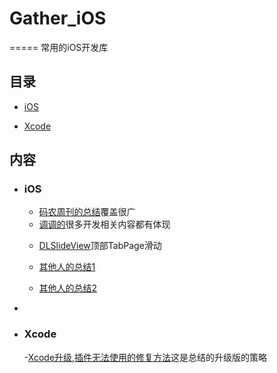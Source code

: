# Gather_iOS

=====
常用的iOS开发库

## 目录


* [iOS](#iOS)
	
* [Xcode](#Xcode)


## 内容


* ### iOS

	* [码农周刊的总结](https://github.com/nemoTyrant/manong#IOS)覆盖很广
	* [调调的](http://ioser.org/)很多开发相关内容都有体现

 



	- [DLSlideView](https://github.com/agdsdl/DLSlideView)顶部TabPage滑动 
	
	- [其他人的总结1](https://github.com/Tim9Liu9/TimLiu-iOS)
    - [其他人的总结2](https://github.com/JanzTam/MyGithubMark)
- 


* ### Xcode
	-[Xcode升级,插件无法使用的修复方法](http://www.cnblogs.com/fengtengfei/p/4678146.html)这是总结的升级版的策略
	
	
	
	